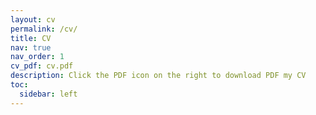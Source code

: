```yaml
---
layout: cv
permalink: /cv/
title: CV
nav: true
nav_order: 1
cv_pdf: cv.pdf
description: Click the PDF icon on the right to download PDF my CV
toc:
  sidebar: left
---
```

